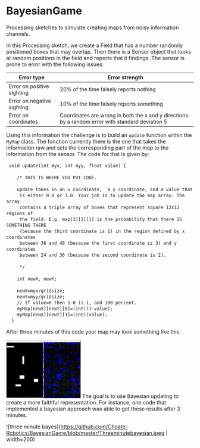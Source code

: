 # BayesianGame
Processing sketches to simulate creating maps from noisy information channels.

In this Processing sketch, we create a Field that has a number randomly 
positioned boxes that may overlap. Then there is a Sensor object that 
looks at random positions in the field and reports that it findings. The
sensor is prone to error with the following issues:

| Error type | Error strength|
|------------|---------------|
|Error on positive sighting| 20% of the time falsely reports nothing|
|Error on negative sighting| 10% of the time falsely reports something|
|Error on coordinates| Coordinates are wrong in both the x and y directions by a random error with standard deviation 5|

Using this information the challenge is to build an ```update``` function within the ```MyMap``` class. The function currently there is the one that 
takes the information raw and sets the corresponding part of the map to the 
information from the sensor. The code for that is given by:

```
 void update(int myx, int myy, float value) {
    
    /* THIS IS WHERE YOU PUT CODE.
    
    update takes in an x coordinate,  a y coordinate, and a value that  
     is either 0.0 or 1.0. Your job is to update the map array. The array 
     contains a triple array of boxes that represent square 12x12 regions of 
     the field. E.g. map[3][2][1] is the probability that there IS SOMETHING THERE 
     (because the third coordinate is 1) in the region defined by x coordinates
     between 36 and 48 (because the first coordinate is 3) and y coordinates 
     between 24 and 36 (because the second coordinate is 2).
     
     */

    int newX, newY;

    newX=myx/gridsize;
    newY=myy/gridsize;
    // If value=0 then 1-0 is 1, and 100 percent. 
    myMap[newX][newY][0]=(int)(1-value);
    myMap[newX][newY][1]=(int)(value);
  }
  ```
  After three minutes of this code your map may look something like this.

  
<img src="https://github.com/Choate-Robotics/BayesianGame/blob/master/threeminuteraw.jpeg" width="200">
  The goal is to use Bayesian updating to create a more faithful representation. For instance, one code that implemented a bayesian approach
  was able to get these results after 3 minutes.

  ![three minute bayes](https://github.com/Choate-Robotics/BayesianGame/blob/master/Threeminutebayesian.jpeg | width=200)
